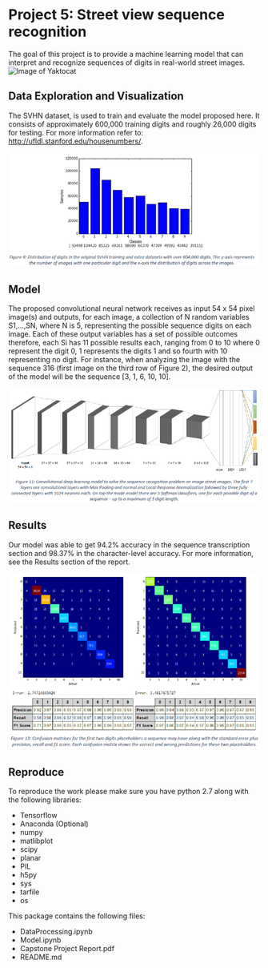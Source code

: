 # Project 5: Street view sequence recognition

The goal of this project is to provide a machine learning model that can interpret and recognize sequences of digits in real-world street images.
![Image of Yaktocat](machine-learning/projects/capstone/sequence_recognition/images/fig1.PNG)



## Data Exploration and Visualization
The SVHN dataset, is used to train and evaluate the model proposed here. It consists of approximately 600,000 training digits and roughly 26,000 digits for testing. For more information refer to: http://ufldl.stanford.edu/housenumbers/.

![Image of Yaktocat](images/fig2.png)

## Model
The proposed convolutional neural network receives as input 54 x 54 pixel image(s) and outputs, for each image, a collection of N random variables S1,…,SN, where N is 5, representing the possible sequence digits on each image. Each of these output variables has a set of possible outcomes therefore, each Si has 11 possible results each, ranging from 0 to 10 where 0 represent the digit 0, 1 represents the digits 1 and so fourth with 10 representing no digit. For instance, when analyzing the image with the sequence 316 (first image on the third row of Figure 2), the desired output of the model will be the sequence [3, 1, 6, 10, 10].

![Image of Yaktocat](images/fig3.png)

## Results

Our model was able to get 94.2% accuracy in the sequence transcription section and 98.37% in the character-level accuracy. For more information, see the Results section of the report.

![Image of Yaktocat](images/fig4.png)

## Reproduce

To reproduce the work please make sure you have python 2.7 along with the following libraries:

- Tensorflow
- Anaconda (Optional)
- numpy
- matlibplot
- scipy
- planar
- PIL
- h5py
- sys
- tarfile
- os

This package contains the following files:

- DataProcessing.ipynb
- Model.ipynb
- Capstone Project Report.pdf
- README.md
